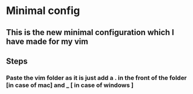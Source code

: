# Minimal config 
## This is the new minimal configuration which I have made for my vim 

## Steps
### Paste the vim folder as it is just add a . in the front of the folder [in case of mac] and _ [ in case of windows ]  


